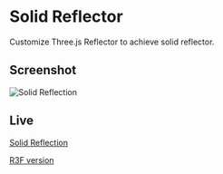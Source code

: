 # Solid Reflector

Customize Three.js Reflector to achieve solid reflector.

## Screenshot

![Solid Reflection](assets/solid-reflector.png)

## Live

[Solid Reflection](https://csb-khep7.netlify.app/)

[R3F version](https://github.com/lehquan/solid-reflector)
